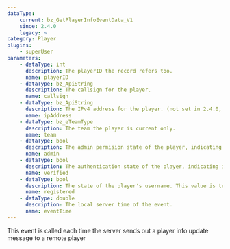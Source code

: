 ```yaml
---
dataType:
    current: bz_GetPlayerInfoEventData_V1
    since: 2.4.0
    legacy: ~
category: Player
plugins:
    - superUser
parameters:
    - dataType: int
      description: The playerID the record refers too.
      name: playerID
    - dataType: bz_ApiString
      description: The callsign for the player.
      name: callsign
    - dataType: bz_ApiString
      description: The IPv4 address for the player. (not set in 2.4.0, fixed in 2.4.1.)
      name: ipAddress
    - dataType: bz_eTeamType
      description: The team the player is current only.
      name: team
    - dataType: bool
      description: The admin permision state of the player, indicating if they will be displayed with an '@' symbol in the scoreboard.
      name: admin
    - dataType: bool
      description: The authentication state of the player, indicating if they will be displayed with an '+' symbol in the scoreboard.
      name: verified
    - dataType: bool
      description: The state of the player's username. This value is true if the username is registered.
      name: registered
    - dataType: double
      description: The local server time of the event.
      name: eventTime
---
```


This event is called each time the server sends out a player info update message to a remote player
